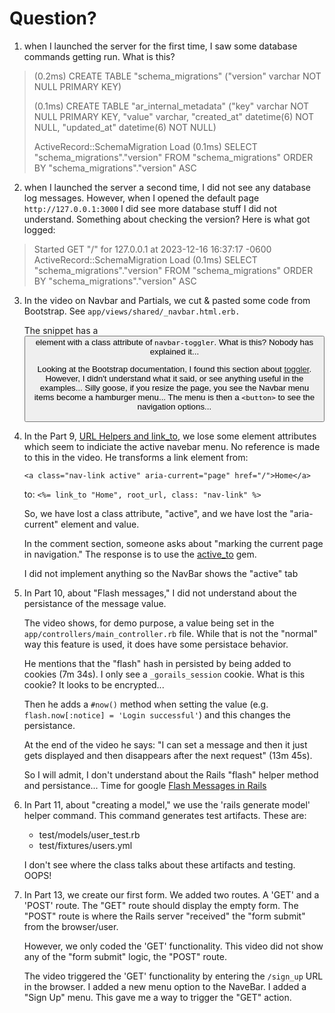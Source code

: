 # Question?
 1. when I launched the server for the first time, I saw some database commands getting run. What is this?
> (0.2ms)  CREATE TABLE "schema_migrations" ("version" varchar NOT NULL PRIMARY KEY)
> 
> (0.1ms)  CREATE TABLE "ar_internal_metadata" ("key" varchar NOT NULL PRIMARY KEY, "value" varchar, "created_at" datetime(6) NOT NULL, "updated_at" datetime(6) NOT NULL)
> 
> ActiveRecord::SchemaMigration Load (0.1ms)  SELECT "schema_migrations"."version" FROM "schema_migrations" ORDER BY "schema_migrations"."version" ASC


 2. when I launched the server a second time, I did not see any database log messages. However, when I opened the default page `http://127.0.0.1:3000` I did see more database stuff I did not understand. Something about checking the version? Here is what got logged: 

> Started GET "/" for 127.0.0.1 at 2023-12-16 16:37:17 -0600
  ActiveRecord::SchemaMigration Load (0.1ms)  SELECT "schema_migrations"."version" FROM "schema_migrations" ORDER BY "schema_migrations"."version" ASC


 3. In the video on Navbar and Partials, we cut & pasted some code from Bootstrap. See `app/views/shared/_navbar.html.erb.`

    The snippet has a <button> element with a class attribute of `navbar-toggler`. What is this? Nobody has explained it... 

    Looking at the Bootstrap documentation, I found this section about [toggler](https://getbootstrap.com/docs/5.3/components/navbar/#toggler).     However, I didn't understand what it said, or see anything useful in the examples...
    Silly goose, if you resize the page, you see the Navbar menu items become a hamburger menu... The menu is then a `<button>` to see the navigation options...


4. In the Part 9, [URL Helpers and link_to](https://gorails.com/episodes/rails-for-beginners-part-9-url-helpers-and-link_to), we lose some element attributes which seem to indiciate the active navebar menu. No reference is made to this in the video. He transforms a link element from:
   
    `<a class="nav-link active" aria-current="page" href="/">Home</a>`

    to:
    `<%= link_to "Home", root_url, class: "nav-link" %>`

   So, we have lost a class attribute, "active", and we have lost the "aria-current" element and value.

   In the comment section, someone asks about "marking the current page in navigation." The response is to use the [active_to](https://github.com/comfy/active_link_to) gem. 

   I did not implement anything so the NavBar shows the "active" tab


1. In Part 10, about "Flash messages," I did not understand about the persistance of the message value.

   The video shows, for demo purpose, a value being set in the `app/controllers/main_controller.rb` file. While that is not the "normal" way this feature is used, it does have some persistace behavior.

   He mentions that the "flash" hash in persisted by being added to cookies (7m 34s). I only see a `_gorails_session` cookie. What is this cookie? It looks to be encrypted...

   Then he adds a `#now()` method when setting the value (e.g. `flash.now[:notice] = 'Login successful'`) and this changes the persistance. 

   At the end of the video he says: "I can set a message and then it just gets displayed and then disappears after the next request" (13m 45s). 

   So I will admit, I don't understand about the Rails "flash" helper method and persistance... Time for google [Flash Messages in Rails](https://www.rubyguides.com/2019/11/rails-flash-messages/)

1. In Part 11, about "creating a model," we use the 'rails generate model' helper command. This command generates test artifacts. These are:
     - test/models/user_test.rb
     - test/fixtures/users.yml

     I don't see where the class talks about these artifacts and testing. OOPS!

1. In Part 13, we create our first form. We added two routes. A 'GET' and a 'POST' route. The "GET" route should display the empty form. The "POST" route is where the Rails server "received" the "form submit" from the browser/user. 

   However, we only coded the 'GET' functionality. This video did not show any of the "form submit" logic, the "POST" route. 

   The video triggered the 'GET' functionality by entering the `/sign_up` URL in the browser. I added a new menu option to the NaveBar. I added a "Sign Up" menu. This gave me a way to trigger the "GET" action. 